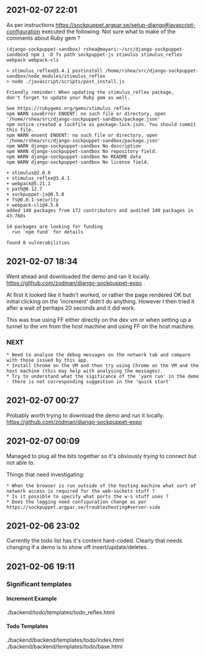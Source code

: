 ## 2021-02-07 22:01

As per instructions https://sockpuppet.argpar.se/setup-django#javascript-configuration executed the following. Not sure what to make of the comments about Ruby gem ?

```
(django-sockpuppet-sandbox) rshea@mayari:~/src/django-sockpuppet-sandbox$ npm i -D fs path sockpuppet-js stimulus stimulus_reflex webpack webpack-cli

> stimulus_reflex@3.4.1 postinstall /home/rshea/src/django-sockpuppet-sandbox/node_modules/stimulus_reflex
> node ./javascript/scripts/post_install.js

Friendly reminder: When updating the stimulus_reflex package,
don't forget to update your Ruby gem as well.

See https://rubygems.org/gems/stimulus_reflex
npm WARN saveError ENOENT: no such file or directory, open '/home/rshea/src/django-sockpuppet-sandbox/package.json'
npm notice created a lockfile as package-lock.json. You should commit this file.
npm WARN enoent ENOENT: no such file or directory, open '/home/rshea/src/django-sockpuppet-sandbox/package.json'
npm WARN django-sockpuppet-sandbox No description
npm WARN django-sockpuppet-sandbox No repository field.
npm WARN django-sockpuppet-sandbox No README data
npm WARN django-sockpuppet-sandbox No license field.

+ stimulus@2.0.0
+ stimulus_reflex@3.4.1
+ webpack@5.21.1
+ path@0.12.7
+ sockpuppet-js@0.5.0
+ fs@0.0.1-security
+ webpack-cli@4.5.0
added 140 packages from 172 contributors and audited 140 packages in 43.768s

14 packages are looking for funding
  run `npm fund` for details

found 0 vulnerabilities
```

## 2021-02-07 18:34
Went ahead and downloaded the demo and ran it locally. https://github.com/zodman/django-sockpuppet-expo .

At first it looked like it hadn't worked, or rather the page rendered OK but initial clicking on the 'increment' didn't do anything. However I then tried it after a wait of perhaps 20 seconds and it did work.

This was true using FF either directly on the dev vm or when setting up a tunnel to the vm from the host machine and using FF on the host machine.

### NEXT
    * Need to analyse the debug messages on the network tab and compare with those issued by this app.
    * Install Chrome on the VM and then try using Chrome on the VM and the host machine (this may help with analysing the messages).
    * Try to understand what the sigificance of the 'yarn run' in the demo - there is not corresponding suggestion in the 'quick start'


## 2021-02-07 00:27
Probably worth trying to download the demo and run it locally. https://github.com/zodman/django-sockpuppet-expo

## 2021-02-07 00:09
Managed to plug all the bits together so it's obviously *trying* to connect but not able to.

Things that need investigating:

    * When the browser is run outside of the hosting machine what sort of network access is required for the web-sockets stuff ?
    * Is it possible to specify what ports the w-s stuff uses ?
    * Does the logging need configuration change as per https://sockpuppet.argpar.se/troubleshooting#server-side

## 2021-02-06 23:02
Currently the todo list has it's content hard-coded. Clearly that needs changing if a demo is to show off insert/update/deletes.

## 2021-02-06 19:11
### Significant templates
#### Increment Example
./backend/todo/templates/todo_reflex.html
#### Todo Templates
./backend/backend/templates/todo/index.html
./backend/backend/templates/todo/base.html
